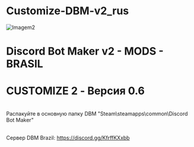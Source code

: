 # Customize-DBM-v2_rus

![Imagem2](https://user-images.githubusercontent.com/43226244/131952818-12cb8eb1-0337-40e0-a1c8-0cdb3ee3cebb.png)
# Discord Bot Maker v2 - MODS - BRASIL

# CUSTOMIZE 2 - Версия 0.6
<br>
Распакуйте в основную папку DBM "Steam\steamapps\common\Discord Bot Maker"
<br><br>

Сервер DBM Brazil: https://discord.gg/KfrffKXxbb
